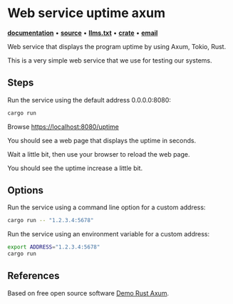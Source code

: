 # Web service uptime axum

**[documentation](https://docs.rs/web-service-uptime-axum/)**
•
**[source](https://github.com/joelparkerhenderson/web-service-uptime-axum/)**
•
**[llms.txt](https://raw.githubusercontent.com/joelparkerhenderson/web-service-uptime-axum/refs/heads/main/llms.txt)**
•
**[crate](https://crates.io/crates/web-service-uptime-axum)**
•
**[email](mailto:joel@joelparkerhenderson.com)**

Web service that displays the program uptime by using Axum, Tokio, Rust.

This is a very simple web service that we use for testing our systems.


## Steps

Run the service using the default address 0.0.0.0:8080:

```sh
cargo run
```

Browse <https://localhost:8080/uptime>

You should see a web page that displays the uptime in seconds.

Wait a little bit, then use your browser to reload the web page.

You should see the uptime increase a little bit.

## Options

Run the service using a command line option for a custom address:

```sh
cargo run -- "1.2.3.4:5678"
```

Run the service using an environment variable for a custom address:

```sh
export ADDRESS="1.2.3.4:5678"
cargo run
```

## References

Based on free open source software [Demo Rust Axum](https://github.com/joelparkerhenderson/demo-rust-axum).
